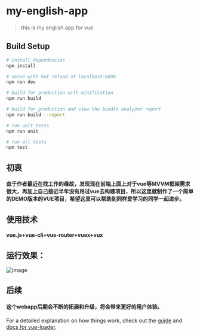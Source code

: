 # my-english-app

> this is my english app for vue

## Build Setup

``` bash
# install dependencies
npm install

# serve with hot reload at localhost:8080
npm run dev

# build for production with minification
npm run build

# build for production and view the bundle analyzer report
npm run build --report

# run unit tests
npm run unit

# run all tests
npm test
```

## 初衷
#### 由于作者最近在找工作的缘故，发现现在前端上面上对于vue等MVVM框架需求很大，再加上自己接近半年没有用过vue去构建项目，所以这里就制作了一个简单的DEMO版本的VUE项目，希望这里可以帮助到同样爱学习的同学一起进步。

## 使用技术
#### vue.js+vue-cli+vue-router+vuex+vux

## 运行效果：
![image](https://github.com/leslieSie/vue-for-my-english-app/blob/master/static/show.gif)
## 后续
#### 这个webapp后期会不断的拓展和升级，将会带来更好的用户体验。
For a detailed explanation on how things work, check out the [guide](http://vuejs-templates.github.io/webpack/) and [docs for vue-loader](http://vuejs.github.io/vue-loader).
